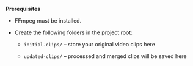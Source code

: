 <b>Prerequisites</b>

- FFmpeg must be installed.

- Create the following folders in the project root:

    - ```initial-clips/``` – store your original video clips here

    - ```updated-clips/``` – processed and merged clips will be saved here 
